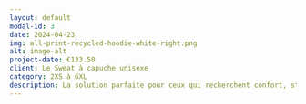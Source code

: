 ```yaml
---
layout: default
modal-id: 3
date: 2024-04-23
img: all-print-recycled-hoodie-white-right.png
alt: image-alt
project-date: €133.50
client: Le Sweat à capuche unisexe
category: 2XS à 6XL
description: La solution parfaite pour ceux qui recherchent confort, style et polyvalence. Fabriqué avec des matériaux recyclés de haute qualité et conçu avec un design avancé, ce sweat à capuche offre une protection légère tout en assurant un confort optimal.Que ce soit pour une activité en plein air ou une journée décontractée en ville, ce sweat à capuche répond à tous vos besoins avec élégance et praticité. Fabriqué avec soin et engagement envers le confort et l'environnement, ce sweat à capuche unisexe est un choix idéal pour ceux qui veulent allier style et durabilité.
---
```

